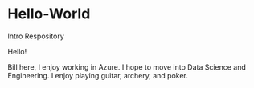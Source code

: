 # Hello-World
Intro Respository

Hello!

Bill here, I enjoy working in Azure. I hope to move into Data Science and Engineering.
I enjoy playing guitar, archery, and poker.


